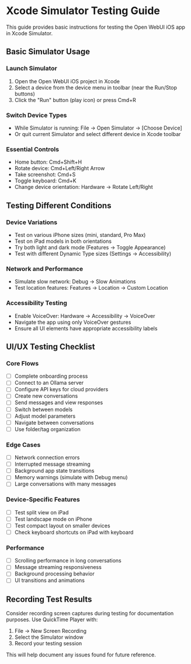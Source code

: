 # Xcode Simulator Testing Guide

This guide provides basic instructions for testing the Open WebUI iOS app in Xcode Simulator.

## Basic Simulator Usage

### Launch Simulator
1. Open the Open WebUI iOS project in Xcode
2. Select a device from the device menu in toolbar (near the Run/Stop buttons)
3. Click the "Run" button (play icon) or press Cmd+R

### Switch Device Types
- While Simulator is running: File → Open Simulator → [Choose Device]
- Or quit current Simulator and select different device in Xcode toolbar

### Essential Controls
- Home button: Cmd+Shift+H
- Rotate device: Cmd+Left/Right Arrow
- Take screenshot: Cmd+S
- Toggle keyboard: Cmd+K
- Change device orientation: Hardware → Rotate Left/Right

## Testing Different Conditions

### Device Variations
- Test on various iPhone sizes (mini, standard, Pro Max)
- Test on iPad models in both orientations
- Try both light and dark mode (Features → Toggle Appearance)
- Test with different Dynamic Type sizes (Settings → Accessibility)

### Network and Performance
- Simulate slow network: Debug → Slow Animations
- Test location features: Features → Location → Custom Location

### Accessibility Testing
- Enable VoiceOver: Hardware → Accessibility → VoiceOver
- Navigate the app using only VoiceOver gestures
- Ensure all UI elements have appropriate accessibility labels

## UI/UX Testing Checklist

### Core Flows
- [ ] Complete onboarding process
- [ ] Connect to an Ollama server
- [ ] Configure API keys for cloud providers
- [ ] Create new conversations
- [ ] Send messages and view responses
- [ ] Switch between models
- [ ] Adjust model parameters
- [ ] Navigate between conversations
- [ ] Use folder/tag organization

### Edge Cases
- [ ] Network connection errors
- [ ] Interrupted message streaming
- [ ] Background app state transitions
- [ ] Memory warnings (simulate with Debug menu)
- [ ] Large conversations with many messages

### Device-Specific Features
- [ ] Test split view on iPad
- [ ] Test landscape mode on iPhone
- [ ] Test compact layout on smaller devices
- [ ] Check keyboard shortcuts on iPad with keyboard

### Performance
- [ ] Scrolling performance in long conversations
- [ ] Message streaming responsiveness
- [ ] Background processing behavior
- [ ] UI transitions and animations

## Recording Test Results

Consider recording screen captures during testing for documentation purposes. Use QuickTime Player with:
1. File → New Screen Recording
2. Select the Simulator window
3. Record your testing session

This will help document any issues found for future reference.